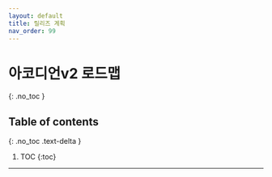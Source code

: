 ```yaml
---
layout: default
title: 릴리즈 계획
nav_order: 99
---
```


# 아코디언v2 로드맵
{: .no_toc }

## Table of contents
{: .no_toc .text-delta }

1. TOC
{:toc}

---

